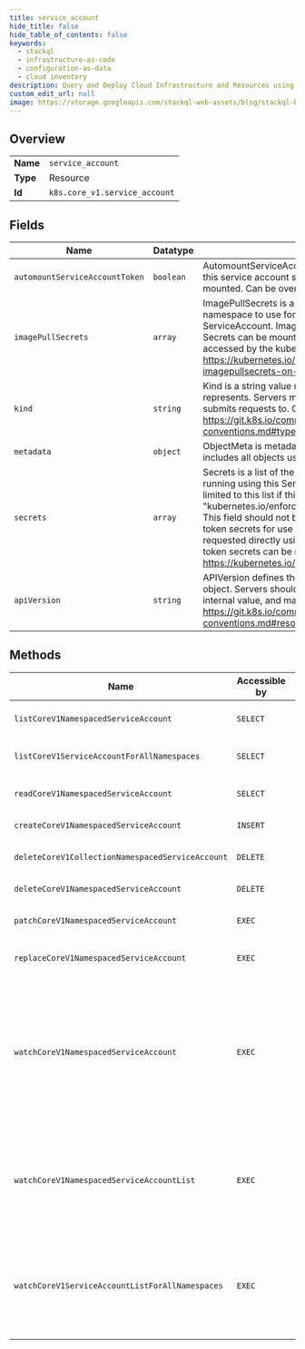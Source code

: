 ```yaml
---
title: service_account
hide_title: false
hide_table_of_contents: false
keywords:
  - stackql
  - infrastructure-as-code
  - configuration-as-data
  - cloud inventory
description: Query and Deploy Cloud Infrastructure and Resources using SQL
custom_edit_url: null
image: https://storage.googleapis.com/stackql-web-assets/blog/stackql-blog-post-featured-image.png
---
```

  
    

## Overview
<table><tbody>
<tr><td><b>Name</b></td><td><code>service_account</code></td></tr>
<tr><td><b>Type</b></td><td>Resource</td></tr>
<tr><td><b>Id</b></td><td><code>k8s.core_v1.service_account</code></td></tr>
</tbody></table>

## Fields
| Name | Datatype | Description |
| ---- | -------- | ----------- |
| `automountServiceAccountToken` | `boolean` | AutomountServiceAccountToken indicates whether pods running as this service account should have an API token automatically mounted. Can be overridden at the pod level. |
| `imagePullSecrets` | `array` | ImagePullSecrets is a list of references to secrets in the same namespace to use for pulling any images in pods that reference this ServiceAccount. ImagePullSecrets are distinct from Secrets because Secrets can be mounted in the pod, but ImagePullSecrets are only accessed by the kubelet. More info: https://kubernetes.io/docs/concepts/containers/images/#specifying-imagepullsecrets-on-a-pod |
| `kind` | `string` | Kind is a string value representing the REST resource this object represents. Servers may infer this from the endpoint the client submits requests to. Cannot be updated. In CamelCase. More info: https://git.k8s.io/community/contributors/devel/sig-architecture/api-conventions.md#types-kinds |
| `metadata` | `object` | ObjectMeta is metadata that all persisted resources must have, which includes all objects users must create. |
| `secrets` | `array` | Secrets is a list of the secrets in the same namespace that pods running using this ServiceAccount are allowed to use. Pods are only limited to this list if this service account has a "kubernetes.io/enforce-mountable-secrets" annotation set to "true". This field should not be used to find auto-generated service account token secrets for use outside of pods. Instead, tokens can be requested directly using the TokenRequest API, or service account token secrets can be manually created. More info: https://kubernetes.io/docs/concepts/configuration/secret |
| `apiVersion` | `string` | APIVersion defines the versioned schema of this representation of an object. Servers should convert recognized schemas to the latest internal value, and may reject unrecognized values. More info: https://git.k8s.io/community/contributors/devel/sig-architecture/api-conventions.md#resources |
## Methods
| Name | Accessible by | Required Params | Description |
| ---- | ------------- | --------------- | ----------- |
| `listCoreV1NamespacedServiceAccount` | `SELECT` | `namespace` | list or watch objects of kind ServiceAccount |
| `listCoreV1ServiceAccountForAllNamespaces` | `SELECT` |  | list or watch objects of kind ServiceAccount |
| `readCoreV1NamespacedServiceAccount` | `SELECT` | `name, namespace` | read the specified ServiceAccount |
| `createCoreV1NamespacedServiceAccount` | `INSERT` | `namespace` | create a ServiceAccount |
| `deleteCoreV1CollectionNamespacedServiceAccount` | `DELETE` | `namespace` | delete collection of ServiceAccount |
| `deleteCoreV1NamespacedServiceAccount` | `DELETE` | `name, namespace` | delete a ServiceAccount |
| `patchCoreV1NamespacedServiceAccount` | `EXEC` | `name, namespace` | partially update the specified ServiceAccount |
| `replaceCoreV1NamespacedServiceAccount` | `EXEC` | `name, namespace` | replace the specified ServiceAccount |
| `watchCoreV1NamespacedServiceAccount` | `EXEC` | `name, namespace` | watch changes to an object of kind ServiceAccount. deprecated: use the 'watch' parameter with a list operation instead, filtered to a single item with the 'fieldSelector' parameter. |
| `watchCoreV1NamespacedServiceAccountList` | `EXEC` | `namespace` | watch individual changes to a list of ServiceAccount. deprecated: use the 'watch' parameter with a list operation instead. |
| `watchCoreV1ServiceAccountListForAllNamespaces` | `EXEC` |  | watch individual changes to a list of ServiceAccount. deprecated: use the 'watch' parameter with a list operation instead. |
